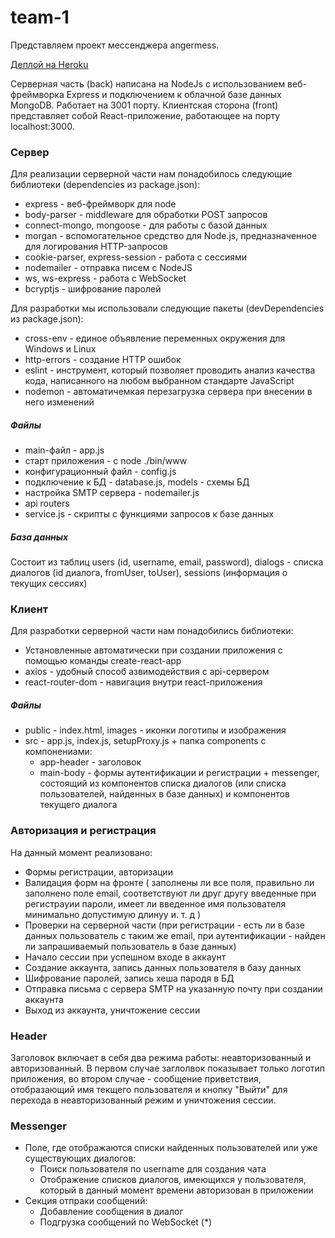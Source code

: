# team-1
Представляем проект мессенджера angermess.

[Деплой на Heroku](https://angermess.heroku.app/)

Серверная часть (back) написана на NodeJs с использованием веб-фреймворка Express и подключением к облачной базе данных MongoDB. Работает на 3001 порту.
Клиентская сторона (front) представляет собой React-приложение, работающее на порту localhost:3000. 

### Сервер

Для реализации серверной части нам понадобилось следующие библиотеки (dependencies из package.json):
- express - веб-фреймворк для node
- body-parser - middleware для обработки POST запросов
- connect-mongo, mongoose - для работы с базой данных
- morgan - вспомогательное средство для Node.js, предназначенное для логирования HTTP-запросов
- cookie-parser, express-session - работа с сессиями
- nodemailer - отправка писем с NodeJS
- ws, ws-express - работа с WebSocket
- bcryptjs - шифрование паролей

Для разработки мы использовали следующие пакеты (devDependencies из package.json):
- cross-env - единое объявление переменных окружения для Windows и Linux
- http-errors - создание HTTP ошибок
- eslint - инструмент, который позволяет проводить анализ качества кода, написанного на любом выбранном стандарте JavaScript
- nodemon - автоматичемкая перезагрузка сервера при внесении в него изменений

##### Файлы
- main-файл - app.js
- старт приложения - с node ./bin/www
- конфигурационный файл - config.js
- подключение к БД - database.js, models - схемы БД
- настройка SMTP сервера - nodemailer.js
- api routers 
- service.js - скрипты с функциями запросов к базе данных

##### База данных
Состоит из таблиц users (id, username, email,  password), dialogs - списка диалогов (id диалога, fromUser, toUser), sessions (информация о текущих сессиях)

### Клиент

Для разработки серверной части нам понадобились библиотеки:
- Установленные автоматически при создании приложения с помощью команды create-react-app
- axios - удобный способ азвимодействия с api-сервером
- react-router-dom - навигация внутри react-приложения

##### Файлы
- public - index.html, images - иконки логотипы и изображения
- src - app.js, index.js, setupProxy.js + папка components c компонениами:
    - app-header - заголовок
    - main-body - формы аутентификации и регистрации + messenger, состоящий из компонентов списка диалогов (или списка пользователей, найденных в базе данных) и компонентов текущего диалога

### Авторизация и регистрация

На данный момент реализовано:
- Формы регистрации, авторизации
- Валидация форм на фронте ( заполнены ли все поля, правильно ли заполнено поле email, соответствуют ли друг другу введенные при регистрауии пароли, имеет ли введенное имя пользователя минимально допустимую длинуу и. т. д )
- Проверки на серверной части (при регистрации - есть ли в базе данных пользователь с таким же email, при аутентификации - найден ли запрашиваемый пользователь в базе данных)
- Начало сессии при успешном входе в аккаунт
- Создание аккаунта, запись данных пользователя в базу данных
- Шифрование паролей, запись хеша пародя в БД
- Отправка письма c сервера SMTP на указанную почту при создании аккаунта
- Выход из аккаунта, уничтожение сессии

### Header

Заголовок включает в себя два режима работы: неавторизованный и авторизованный. В первом случае заглолвок показывает только логотип приложения, во втором случае - сообщение приветствия, отобразающий имя текщего пользователя и кнопку "Выйти" для перехода в неавторизованный режим и уничтожения сессии.

### Messenger
- Поле, где отображаются списки найденных пользователей или уже существующих диалогов:
    - Поиск пользователя по username для создания чата
    - Отображение списков диалогов, имеющихся у пользователя, который в данный момент времени авторизован в приложении
- Секция отпраки сообщений:
    - Добавление сообщения в диалог
    - Подгрузка сообщений по WebSocket (*)
